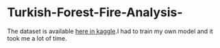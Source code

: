 # Turkish-Forest-Fire-Analysis-

The dataset is available [here in kaggle](https://www.kaggle.com/brsdincer/20002021-turkey-fire-points-single-csv-nasa/code).I had to train my own model and it took me a lot of time.

